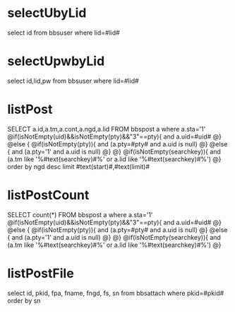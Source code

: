 selectUbyLid
===
select id from bbsuser where lid=#lid#

selectUpwbyLid
===
select id,lid,pw from bbsuser where lid=#lid#

listPost
===
SELECT a.id,a.tm,a.cont,a.ngd,a.lid
FROM bbspost a where a.sta='1' 
@if(isNotEmpty(uid)&&isNotEmpty(pty)&&"3"==pty){
and a.uid=#uid#
@}
@else {
    @if(isNotEmpty(pty)){
    and (a.pty=#pty# and a.uid is null)
    @}
    @else {
       and (a.pty='1' and a.uid is null)
    @}
@}
@if(isNotEmpty(searchkey)){
and (a.tm like '%#text(searchkey)#%' or a.lid like '%#text(searchkey)#%')
@}
order by ngd desc limit #text(start)#,#text(limit)# 

listPostCount
===
SELECT count(*)
FROM bbspost a where a.sta='1'
@if(isNotEmpty(uid)&&isNotEmpty(pty)&&"3"==pty){
and a.uid=#uid#
@}
@else {
    @if(isNotEmpty(pty)){
    and (a.pty=#pty# and a.uid is null)
    @}
    @else {
       and (a.pty='1' and a.uid is null)
    @}
@}
@if(isNotEmpty(searchkey)){
and (a.tm like '%#text(searchkey)#%' or a.lid like '%#text(searchkey)#%')
@}

listPostFile
===
select  id, pkid, fpa, fname, fngd, fs, sn from bbsattach where pkid=#pkid# order by sn
